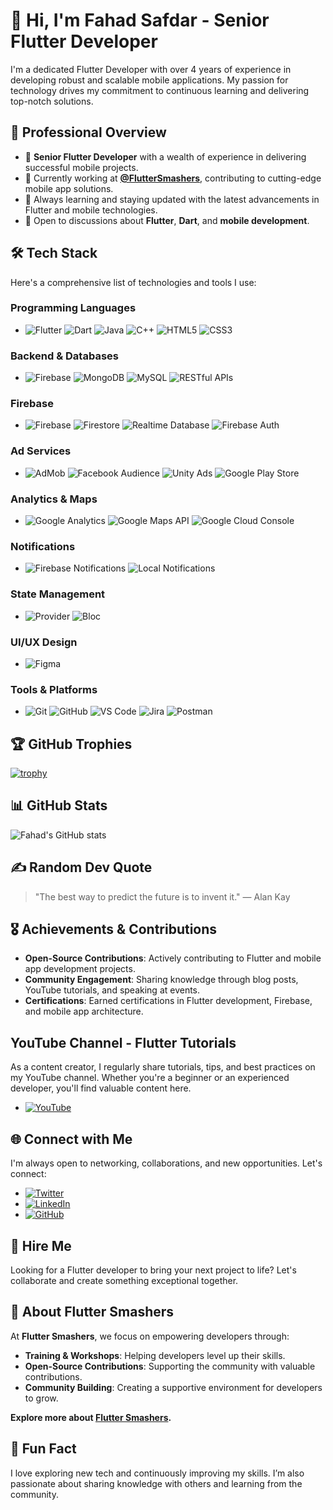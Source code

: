 # 👋 Hi, I'm Fahad Safdar - Senior Flutter Developer

I'm a dedicated Flutter Developer with over 4 years of experience in developing robust and scalable mobile applications. My passion for technology drives my commitment to continuous learning and delivering top-notch solutions.

## 🚀 Professional Overview
- 💼 **Senior Flutter Developer** with a wealth of experience in delivering successful mobile projects.
- 🔭 Currently working at **[@FlutterSmashers](#)**, contributing to cutting-edge mobile app solutions.
- 🌱 Always learning and staying updated with the latest advancements in Flutter and mobile technologies.
- 💬 Open to discussions about **Flutter**, **Dart**, and **mobile development**.

## 🛠️ Tech Stack
Here's a comprehensive list of technologies and tools I use:

### **Programming Languages**
- ![Flutter](https://img.shields.io/badge/Flutter-%2302569B.svg?style=for-the-badge&logo=Flutter&logoColor=white) ![Dart](https://img.shields.io/badge/Dart-%230175C2.svg?style=for-the-badge&logo=Dart&logoColor=white) ![Java](https://img.shields.io/badge/Java-%23FF8C00.svg?style=for-the-badge&logo=Java&logoColor=white) ![C++](https://img.shields.io/badge/C++-%2300599C.svg?style=for-the-badge&logo=Cplusplus&logoColor=white) ![HTML5](https://img.shields.io/badge/HTML5-%23E34F26.svg?style=for-the-badge&logo=HTML5&logoColor=white) ![CSS3](https://img.shields.io/badge/CSS3-%231572B6.svg?style=for-the-badge&logo=CSS3&logoColor=white) 

### **Backend & Databases**
- ![Firebase](https://img.shields.io/badge/Firebase-%23039BE5.svg?style=for-the-badge&logo=Firebase&logoColor=white) ![MongoDB](https://img.shields.io/badge/MongoDB-%2347A248.svg?style=for-the-badge&logo=MongoDB&logoColor=white) ![MySQL](https://img.shields.io/badge/MySQL-%2300758F.svg?style=for-the-badge&logo=MySQL&logoColor=white) ![RESTful APIs](https://img.shields.io/badge/REST-APIs-%23FF6F00?style=for-the-badge)


### **Firebase**
- ![Firebase](https://img.shields.io/badge/Firebase-%23039BE5.svg?style=for-the-badge&logo=Firebase&logoColor=white) ![Firestore](https://img.shields.io/badge/Cloud_Firestore-%23F6C342.svg?style=for-the-badge&logo=GoogleCloud&logoColor=white) ![Realtime Database](https://img.shields.io/badge/Realtime_Database-%23F6C342.svg?style=for-the-badge&logo=GoogleCloud&logoColor=white) ![Firebase Auth](https://img.shields.io/badge/Firebase_Auth-%23F6C342.svg?style=for-the-badge&logo=Firebase&logoColor=white)

### **Ad Services**
- ![AdMob](https://img.shields.io/badge/AdMob-%23F6C342.svg?style=for-the-badge&logo=GoogleAds&logoColor=white) ![Facebook Audience](https://img.shields.io/badge/Facebook_Audience-%234267B2.svg?style=for-the-badge&logo=Facebook&logoColor=white) ![Unity Ads](https://img.shields.io/badge/Unity_Ads-%23000000.svg?style=for-the-badge&logo=Unity&logoColor=white) ![Google Play Store](https://img.shields.io/badge/Google_Play_Store-%23F6C342.svg?style=for-the-badge&logo=GooglePlay&logoColor=white) 

### **Analytics & Maps**
- ![Google Analytics](https://img.shields.io/badge/Google_Analytics-%23F6C342.svg?style=for-the-badge&logo=GoogleAnalytics&logoColor=white) ![Google Maps API](https://img.shields.io/badge/Google_Maps_API-%23F6C342.svg?style=for-the-badge&logo=GoogleMaps&logoColor=white) ![Google Cloud Console](https://img.shields.io/badge/Google_Cloud_Console-%23F6C342.svg?style=for-the-badge&logo=GoogleCloud&logoColor=white) 

### **Notifications**
- ![Firebase Notifications](https://img.shields.io/badge/Firebase_Notifications-%23F6C342.svg?style=for-the-badge&logo=Firebase&logoColor=white) ![Local Notifications](https://img.shields.io/badge/Local_Notifications-%23000000.svg?style=for-the-badge&logo=Android&logoColor=white) 



### **State Management**
- ![Provider](https://img.shields.io/badge/Provider-%23E74430.svg?style=for-the-badge&logo=Provider&logoColor=white) ![Bloc](https://img.shields.io/badge/Bloc-%2300C4B3.svg?style=for-the-badge&logo=Bloc&logoColor=white)

### **UI/UX Design**
- ![Figma](https://img.shields.io/badge/Figma-%23F24E1E.svg?style=for-the-badge&logo=Figma&logoColor=white)

### **Tools & Platforms**
- ![Git](https://img.shields.io/badge/Git-%23F05033.svg?style=for-the-badge&logo=Git&logoColor=white) ![GitHub](https://img.shields.io/badge/GitHub-%2312100E.svg?style=for-the-badge&logo=GitHub&logoColor=white) ![VS Code](https://img.shields.io/badge/VS_Code-%23007ACC.svg?style=for-the-badge&logo=VisualStudioCode&logoColor=white) ![Jira](https://img.shields.io/badge/Jira-%230052CC.svg?style=for-the-badge&logo=Jira&logoColor=white) ![Postman](https://img.shields.io/badge/Postman-%23FF6C37.svg?style=for-the-badge&logo=Postman&logoColor=white)

## 🏆 GitHub Trophies
[![trophy](https://github-profile-trophy.vercel.app/?username=yourusername&theme=onedark)](https://github.com/yourusername/github-profile-trophy)

## 📊 GitHub Stats
![Fahad's GitHub stats](https://github-readme-stats.vercel.app/api?username=yourusername&show_icons=true&theme=radical)

## ✍️ Random Dev Quote

>
> "The best way to predict the future is to invent it." — Alan Kay
> 
>  



## 🎖️ Achievements & Contributions
- **Open-Source Contributions**: Actively contributing to Flutter and mobile app development projects.
- **Community Engagement**: Sharing knowledge through blog posts, YouTube tutorials, and speaking at events.
- **Certifications**: Earned certifications in Flutter development, Firebase, and mobile app architecture.

##  YouTube Channel - Flutter Tutorials
As a content creator, I regularly share tutorials, tips, and best practices on my YouTube channel. Whether you're a beginner or an experienced developer, you'll find valuable content here.

- [![YouTube](https://img.shields.io/badge/YouTube-%23FF0000.svg?style=for-the-badge&logo=YouTube&logoColor=white)](https://youtube.com/@FlutterSmashers)

## 🌐 Connect with Me
I'm always open to networking, collaborations, and new opportunities. Let's connect:

- [![Twitter](https://img.shields.io/badge/Twitter-%231DA1F2.svg?style=for-the-badge&logo=Twitter&logoColor=white)](https://twitter.com/ifahadislive)
- [![LinkedIn](https://img.shields.io/badge/LinkedIn-%230077B5.svg?style=for-the-badge&logo=LinkedIn&logoColor=white)](https://www.linkedin.com/in/ifahadislive/)
- [![GitHub](https://img.shields.io/badge/GitHub-%2312100E.svg?style=for-the-badge&logo=GitHub&logoColor=white)](https://github.com/ifahadislive)

## 💼 Hire Me
Looking for a Flutter developer to bring your next project to life? Let's collaborate and create something exceptional together.

## 🏢 About Flutter Smashers
At **Flutter Smashers**, we focus on empowering developers through:

- **Training & Workshops**: Helping developers level up their skills.
- **Open-Source Contributions**: Supporting the community with valuable contributions.
- **Community Building**: Creating a supportive environment for developers to grow.

**Explore more about [Flutter Smashers](#).**

## 💬 Fun Fact
I love exploring new tech and continuously improving my skills. I’m also passionate about sharing knowledge with others and learning from the community.
